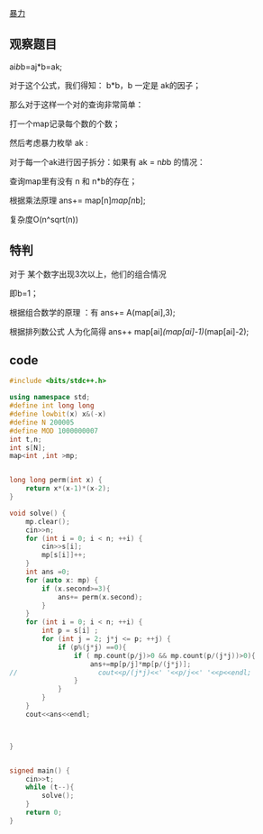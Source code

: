 <!--
 * @Author: Z-Es-0 zes18642300628@qq.com
 * @Date: 2024-07-20 14:35:39
 * @LastEditors: Z-Es-0 zes18642300628@qq.com
 * @LastEditTime: 2024-09-10 18:23:30
 * @FilePath: \Algorithm-learning-and-communication\24暑假集训\暑假\7-20.md
 * @Description: 这是默认设置,请设置`customMade`, 打开koroFileHeader查看配置 进行设置: https://github.com/OBKoro1/koro1FileHeader/wiki/%E9%85%8D%E7%BD%AE
-->
[暴力](https://codeforces.com/contest/1822/problem/G1)

## 观察题目

ai*b*b=aj*b=ak;

对于这个公式，我们得知： b*b，b 一定是 ak的因子；

那么对于这样一个对的查询非常简单：

打一个map记录每个数的个数；

然后考虑暴力枚举 ak :

对于每一个ak进行因子拆分：如果有 ak = n*b*b 的情况：

查询map里有没有 n 和 n*b的存在；

根据乘法原理 ans+= map[n]*map[n*b];

复杂度O(n^sqrt(n))

## 特判

对于 某个数字出现3次以上，他们的组合情况

即b=1；

根据组合数学的原理 ：有 ans+= A(map[ai],3);

根据排列数公式 人为化简得 ans++ map[ai]*(map[ai]-1)*(map[ai]-2);


## code


```cpp
#include <bits/stdc++.h>

using namespace std;
#define int long long
#define lowbit(x) x&(-x)
#define N 200005
#define MOD 1000000007
int t,n;
int s[N];
map<int ,int >mp;


long long perm(int x) {
    return x*(x-1)*(x-2);
}

void solve() {
    mp.clear();
    cin>>n;
    for (int i = 0; i < n; ++i) {
        cin>>s[i];
        mp[s[i]]++;
    }
    int ans =0;
    for (auto x: mp) {
        if (x.second>=3){
            ans+= perm(x.second);
        }
    }
    for (int i = 0; i < n; ++i) {
        int p = s[i] ;
        for (int j = 2; j*j <= p; ++j) {
            if (p%(j*j) ==0){
                if ( mp.count(p/j)>0 && mp.count(p/(j*j))>0){
                    ans+=mp[p/j]*mp[p/(j*j)];
//                    cout<<p/(j*j)<<' '<<p/j<<' '<<p<<endl;
                }
            }
        }
    }
    cout<<ans<<endl;



}


signed main() {
    cin>>t;
    while (t--){
        solve();
    }
    return 0;
}
```